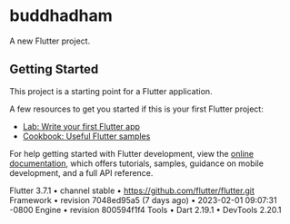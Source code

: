 # buddhadham

A new Flutter project.

## Getting Started

This project is a starting point for a Flutter application.

A few resources to get you started if this is your first Flutter project:

- [Lab: Write your first Flutter app](https://docs.flutter.dev/get-started/codelab)
- [Cookbook: Useful Flutter samples](https://docs.flutter.dev/cookbook)

For help getting started with Flutter development, view the
[online documentation](https://docs.flutter.dev/), which offers tutorials,
samples, guidance on mobile development, and a full API reference.

Flutter 3.7.1 • channel stable • https://github.com/flutter/flutter.git
Framework • revision 7048ed95a5 (7 days ago) • 2023-02-01 09:07:31 -0800
Engine • revision 800594f1f4
Tools • Dart 2.19.1 • DevTools 2.20.1

